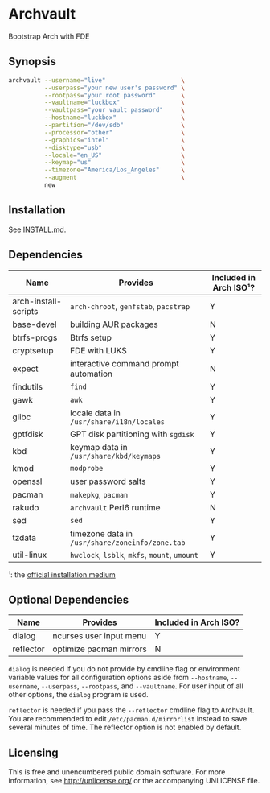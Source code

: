 Archvault
=========

Bootstrap Arch with FDE


Synopsis
--------

```bash
archvault --username="live"                     \
          --userpass="your new user's password" \
          --rootpass="your root password"       \
          --vaultname="luckbox"                 \
          --vaultpass="your vault password"     \
          --hostname="luckbox"                  \
          --partition="/dev/sdb"                \
          --processor="other"                   \
          --graphics="intel"                    \
          --disktype="usb"                      \
          --locale="en_US"                      \
          --keymap="us"                         \
          --timezone="America/Los_Angeles"      \
          --augment                             \
          new
```


Installation
------------

See [INSTALL.md](doc/INSTALL.md).


Dependencies
------------

Name                 | Provides                                        | Included in Arch ISO¹?
---                  | ---                                             | ---
arch-install-scripts | `arch-chroot`, `genfstab`, `pacstrap`           | Y
base-devel           | building AUR packages                           | N
btrfs-progs          | Btrfs setup                                     | Y
cryptsetup           | FDE with LUKS                                   | Y
expect               | interactive command prompt automation           | N
findutils            | `find`                                          | Y
gawk                 | `awk`                                           | Y
glibc                | locale data in `/usr/share/i18n/locales`        | Y
gptfdisk             | GPT disk partitioning with `sgdisk`             | Y
kbd                  | keymap data in `/usr/share/kbd/keymaps`         | Y
kmod                 | `modprobe`                                      | Y
openssl              | user password salts                             | Y
pacman               | `makepkg`, `pacman`                             | Y
rakudo               | `archvault` Perl6 runtime                       | N
sed                  | `sed`                                           | Y
tzdata               | timezone data in `/usr/share/zoneinfo/zone.tab` | Y
util-linux           | `hwclock`, `lsblk`, `mkfs`, `mount`, `umount`   | Y

¹: the [official installation medium](https://www.archlinux.org/download/)


Optional Dependencies
---------------------

Name      | Provides                | Included in Arch ISO?
---       | ---                     | ---
dialog    | ncurses user input menu | Y
reflector | optimize pacman mirrors | N

`dialog` is needed if you do not provide by cmdline flag or environment
variable values for all configuration options aside from `--hostname`,
`--username`, `--userpass`, `--rootpass`, and `--vaultname`. For user
input of all other options, the `dialog` program is used.

`reflector` is needed if you pass the `--reflector` cmdline flag to
Archvault. You are recommended to edit `/etc/pacman.d/mirrorlist`
instead to save several minutes of time. The reflector option is not
enabled by default.


Licensing
---------

This is free and unencumbered public domain software. For more
information, see http://unlicense.org/ or the accompanying UNLICENSE file.
